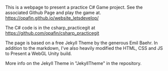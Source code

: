 This is a webpage to present a practice C# Game project.
See the associated Github Page and play the game at. https://opafin.github.io/website_letsdevelop/

The C# code is in the csharp_practicegit at https://github.com/opafin/csharp_practicegit

The page is based on a free Jekyll Theme by the generous Emil Baehr. In addition to the markdown, I've also heavily modified the HTML, CSS and JS to
Present a WebGL Unity build.

More info on the Jekyll Theme in "JekyllTheme" in the repository.
